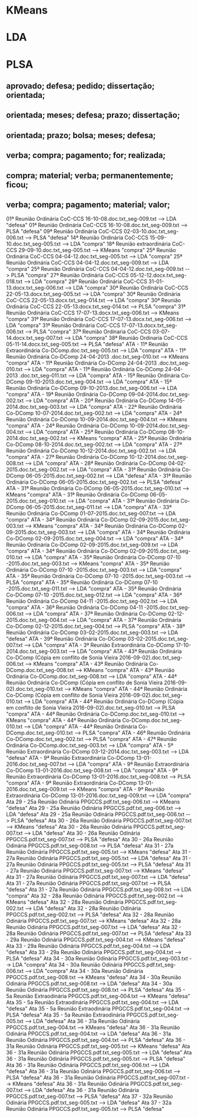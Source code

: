 








# KMeans
# LDA
# PLSA	
##  aprovado; defesa; pedido; dissertação; orientada; 
##  orientada; meses; defesa; prazo; dissertação; 
##  orientada; prazo; bolsa; meses; defesa; 
##  verba; compra; pagamento; for; realizada; 
## compra; material; verba; permanentemente; ficou; 
## verba; compra; pagamento; material; valor; 
01ª Reunião Ordinária CoC-CCS 16-10-08.doc.txt_seg-009.txt  --> LDA "defesa"
01ª Reunião Ordinária CoC-CCS 16-10-08.doc.txt_seg-009.txt  --> PLSA "defesa"
09ª Reunião Ordinária CoC-CCS 02-03-10.doc.txt_seg-006.txt  --> PLSA "defesa"
14ª Reunião Ordinária CoC-CCS 15-09-10.doc.txt_seg-005.txt  --> LDA "compra"
18ª Reunião extraordinária CoC-CCS 29-09-10.doc.txt_seg-005.txt   --> KMeans "compra"
25ª Reunião Ordinária CoC-CCS 04-04-12.doc.txt_seg-005.txt  --> LDA "compra"
25ª Reunião Ordinária CoC-CCS 04-04-12.doc.txt_seg-009.txt  --> LDA "compra"
25ª Reunião Ordinária CoC-CCS 04-04-12.doc.txt_seg-009.txt  --> PLSA "compra"
27ª Reunião Ordinária CoC-CCS 05-12-12.docx.txt_seg-018.txt  --> LDA "compra"
28ª Reunião Ordinária CoC-CCS 31-01-13.docx.txt_seg-006.txt  --> LDA "compra"
30ª Reunião Ordinária CoC-CCS 22-05-13.docx.txt_seg-005.txt  --> LDA "compra"
30ª Reunião Ordinária CoC-CCS 22-05-13.docx.txt_seg-014.txt  --> LDA "compra"
30ª Reunião Ordinária CoC-CCS 22-05-13.docx.txt_seg-014.txt  --> PLSA "compra"
31ª Reunião Ordinária CoC-CCS 17-07-13.docx.txt_seg-006.txt   --> KMeans "compra"
31ª Reunião Ordinária CoC-CCS 17-07-13.docx.txt_seg-006.txt  --> LDA "compra"
31ª Reunião Ordinária CoC-CCS 17-07-13.docx.txt_seg-006.txt  --> PLSA "compra"
37ª Reunião Ordinaria CoC-CCS 03-07-14.docx.txt_seg-007.txt  --> LDA "compra"
38ª Reunião Ordinaria CoC-CCS 05-11-14.docx.txt_seg-005.txt  --> PLSA "defesa"
ATA - 11ª Reunião Extraordinária Co-DComp.doc.txt_seg-005.txt  --> LDA "compra"
ATA - 11ª Reunião Ordinária Co-DComp 24-04-2013 .doc.txt_seg-010.txt   --> KMeans "compra"
ATA - 11ª Reunião Ordinária Co-DComp 24-04-2013 .doc.txt_seg-010.txt  --> LDA "compra"
ATA - 11ª Reunião Ordinária Co-DComp 24-04-2013 .doc.txt_seg-011.txt  --> LDA "compra"
ATA - 15ª Reunião Ordinária Co-DComp  09-10-2013.doc.txt_seg-004.txt  --> LDA "compra"
ATA - 15ª Reunião Ordinária Co-DComp  09-10-2013.doc.txt_seg-006.txt  --> LDA "compra"
ATA - 19ª Reunião Ordinária Co-DComp 09-04-2014.doc.txt_seg-002.txt  --> LDA "compra"
ATA - 20ª Reunião Ordinária Co-DComp 14-05-2014.doc.txt_seg-003.txt  --> LDA "compra"
ATA - 22ª Reunião Ordinária Co-DComp 10-07-2014.doc.txt_seg-002.txt  --> LDA "compra"
ATA - 24ª Reunião Ordinária Co-DComp 10-09-2014.doc.txt_seg-004.txt   --> KMeans "compra"
ATA - 24ª Reunião Ordinária Co-DComp 10-09-2014.doc.txt_seg-004.txt  --> LDA "compra"
ATA - 25ª Reunião Ordinária Co-DComp 08-10-2014.doc.txt_seg-002.txt   --> KMeans "compra"
ATA - 25ª Reunião Ordinária Co-DComp 08-10-2014.doc.txt_seg-002.txt  --> LDA "compra"
ATA - 27ª Reunião Ordinária Co-DComp 10-12-2014.doc.txt_seg-002.txt  --> LDA "compra"
ATA - 27ª Reunião Ordinária Co-DComp 10-12-2014.doc.txt_seg-008.txt  --> LDA "compra"
ATA - 28ª Reunião Ordinária Co-DComp 04-02-2015.doc.txt_seg-002.txt  --> LDA "compra"
ATA - 31ª Reunião Ordinária Co-DComp 06-05-2015.doc.txt_seg-002.txt  --> LDA "defesa"
ATA - 31ª Reunião Ordinária Co-DComp 06-05-2015.doc.txt_seg-002.txt  --> PLSA "defesa"
ATA - 31ª Reunião Ordinária Co-DComp 06-05-2015.doc.txt_seg-010.txt   --> KMeans "compra"
ATA - 31ª Reunião Ordinária Co-DComp 06-05-2015.doc.txt_seg-010.txt  --> LDA "compra"
ATA - 31ª Reunião Ordinária Co-DComp 06-05-2015.doc.txt_seg-011.txt  --> LDA "compra"
ATA - 33ª Reunião Ordinária Co-DComp 01-07-2015.doc.txt_seg-007.txt  --> LDA "compra"
ATA - 34ª Reunião Ordinária Co-DComp 02-09-2015.doc.txt_seg-003.txt   --> KMeans "compra"
ATA - 34ª Reunião Ordinária Co-DComp 02-09-2015.doc.txt_seg-003.txt  --> LDA "compra"
ATA - 34ª Reunião Ordinária Co-DComp 02-09-2015.doc.txt_seg-004.txt  --> LDA "compra"
ATA - 34ª Reunião Ordinária Co-DComp 02-09-2015.doc.txt_seg-009.txt  --> LDA "compra"
ATA - 34ª Reunião Ordinária Co-DComp 02-09-2015.doc.txt_seg-010.txt  --> LDA "compra"
ATA - 35ª Reunião Ordinária Co-DComp 07-10 -2015.doc.txt_seg-003.txt   --> KMeans "compra"
ATA - 35ª Reunião Ordinária Co-DComp 07-10 -2015.doc.txt_seg-003.txt  --> LDA "compra"
ATA - 35ª Reunião Ordinária Co-DComp 07-10 -2015.doc.txt_seg-003.txt  --> PLSA "compra"
ATA - 35ª Reunião Ordinária Co-DComp 07-10 -2015.doc.txt_seg-011.txt  --> LDA "compra"
ATA - 35ª Reunião Ordinária Co-DComp 07-10 -2015.doc.txt_seg-012.txt  --> LDA "compra"
ATA - 36ª Reunião Ordinária Co-DComp 04-11 -2015.doc.txt_seg-002.txt  --> LDA "compra"
ATA - 36ª Reunião Ordinária Co-DComp 04-11 -2015.doc.txt_seg-006.txt  --> LDA "compra"
ATA - 37ª Reunião Ordinária Co-DComp 02-12-2015.doc.txt_seg-004.txt  --> LDA "compra"
ATA - 37ª Reunião Ordinária Co-DComp 02-12-2015.doc.txt_seg-004.txt  --> PLSA "compra"
ATA - 38ª Reunião Ordinária Co-DComp 03-02-2015.doc.txt_seg-003.txt  --> LDA "defesa"
ATA - 39ª Reunião Ordinária Co-DComp 03-02-2015.doc.txt_seg-007.txt  --> LDA "compra"
ATA - 3ª Reunião Extraordinária Co-DComp 17-10-2014.doc.txt_seg-003.txt  --> LDA "compra"
ATA - 43ª Reunião Ordinária Co-DComp (Cópia em conflito de Sonia Vieira 2016-09-02).doc.txt_seg-006.txt   --> KMeans "compra"
ATA - 43ª Reunião Ordinária Co-DComp.doc.txt_seg-008.txt   --> KMeans "compra"
ATA - 43ª Reunião Ordinária Co-DComp.doc.txt_seg-008.txt  --> LDA "compra"
ATA - 44ª Reunião Ordinária Co-DComp (Cópia em conflito de Sonia Vieira 2016-09-02).doc.txt_seg-010.txt   --> KMeans "compra"
ATA - 44ª Reunião Ordinária Co-DComp (Cópia em conflito de Sonia Vieira 2016-09-02).doc.txt_seg-010.txt  --> LDA "compra"
ATA - 44ª Reunião Ordinária Co-DComp (Cópia em conflito de Sonia Vieira 2016-09-02).doc.txt_seg-010.txt  --> PLSA "compra"
ATA - 44ª Reunião Ordinária Co-DComp.doc.txt_seg-010.txt   --> KMeans "compra"
ATA - 44ª Reunião Ordinária Co-DComp.doc.txt_seg-010.txt  --> LDA "compra"
ATA - 44ª Reunião Ordinária Co-DComp.doc.txt_seg-010.txt  --> PLSA "compra"
ATA - 46ª Reunião Ordinária Co-DComp.doc.txt_seg-002.txt  --> PLSA "compra"
ATA - 47ª Reunião Ordinária Co-DComp.doc.txt_seg-003.txt  --> LDA "compra"
ATA - 5ª Reunião Extraordinária Co-DComp 03-12-2014.doc.txt_seg-003.txt  --> LDA "defesa"
ATA - 9ª Reunião Extraordinária Co-DComp 13-01-2016.doc.txt_seg-007.txt  --> LDA "compra"
ATA - 9ª Reunião Extraordinária Co-DComp 13-01-2016.doc.txt_seg-008.txt  --> LDA "compra"
ATA - 9ª Reunião Extraordinária Co-DComp 13-01-2016.doc.txt_seg-008.txt  --> PLSA "compra"
ATA - 9ª Reunião Extraordinária Co-DComp 13-01-2016.doc.txt_seg-009.txt   --> KMeans "compra"
ATA - 9ª Reunião Extraordinária Co-DComp 13-01-2016.doc.txt_seg-009.txt  --> LDA "compra"
Ata 29 - 25a Reunião Odinária PPGCCS.pdf.txt_seg-006.txt  --> KMeans "defesa"
Ata 29 - 25a Reunião Odinária PPGCCS.pdf.txt_seg-006.txt  --> LDA "defesa"
Ata 29 - 25a Reunião Odinária PPGCCS.pdf.txt_seg-006.txt  --> PLSA "defesa"
Ata 30 - 26a Reunião Odinária PPGCCS.pdf.txt_seg-007.txt  --> KMeans "defesa"
Ata 30 - 26a Reunião Odinária PPGCCS.pdf.txt_seg-007.txt  --> LDA "defesa"
Ata 30 - 26a Reunião Odinária PPGCCS.pdf.txt_seg-007.txt  --> PLSA "defesa"
Ata 30 - 26a Reunião Odinária PPGCCS.pdf.txt_seg-008.txt  --> PLSA "defesa"
Ata 31 - 27a Reunião Odinária PPGCCS.pdf.txt_seg-005.txt  --> KMeans "defesa"
Ata 31 - 27a Reunião Odinária PPGCCS.pdf.txt_seg-005.txt  --> LDA "defesa"
Ata 31 - 27a Reunião Odinária PPGCCS.pdf.txt_seg-005.txt  --> PLSA "defesa"
Ata 31 - 27a Reunião Odinária PPGCCS.pdf.txt_seg-007.txt  --> KMeans "defesa"
Ata 31 - 27a Reunião Odinária PPGCCS.pdf.txt_seg-007.txt  --> LDA "defesa"
Ata 31 - 27a Reunião Odinária PPGCCS.pdf.txt_seg-007.txt  --> PLSA "defesa"
Ata 31 - 27a Reunião Odinária PPGCCS.pdf.txt_seg-008.txt  --> LDA "compra"
Ata 32 - 28a Reunião Odinária PPGCCS.pdf.txt_seg-002.txt  --> KMeans "defesa"
Ata 32 - 28a Reunião Odinária PPGCCS.pdf.txt_seg-002.txt  --> LDA "defesa"
Ata 32 - 28a Reunião Odinária PPGCCS.pdf.txt_seg-002.txt  --> PLSA "defesa"
Ata 32 - 28a Reunião Odinária PPGCCS.pdf.txt_seg-007.txt  --> KMeans "defesa"
Ata 32 - 28a Reunião Odinária PPGCCS.pdf.txt_seg-007.txt  --> LDA "defesa"
Ata 32 - 28a Reunião Odinária PPGCCS.pdf.txt_seg-007.txt  --> PLSA "defesa"
Ata 33 - 29a Reunião Odinária PPGCCS.pdf.txt_seg-004.txt  --> KMeans "defesa"
Ata 33 - 29a Reunião Odinária PPGCCS.pdf.txt_seg-004.txt  --> LDA "defesa"
Ata 33 - 29a Reunião Odinária PPGCCS.pdf.txt_seg-004.txt  --> PLSA "defesa"
Ata 34 - 30a Reunião Odinária PPGCCS.pdf.txt_seg-003.txt  --> LDA "compra"
Ata 34 - 30a Reunião Odinária PPGCCS.pdf.txt_seg-006.txt  --> LDA "compra"
Ata 34 - 30a Reunião Odinária PPGCCS.pdf.txt_seg-008.txt  --> KMeans "defesa"
Ata 34 - 30a Reunião Odinária PPGCCS.pdf.txt_seg-008.txt  --> LDA "defesa"
Ata 34 - 30a Reunião Odinária PPGCCS.pdf.txt_seg-008.txt  --> PLSA "defesa"
Ata 35 - 5a Reunião Extraodinária PPGCCS.pdf.txt_seg-004.txt  --> KMeans "defesa"
Ata 35 - 5a Reunião Extraodinária PPGCCS.pdf.txt_seg-004.txt  --> LDA "defesa"
Ata 35 - 5a Reunião Extraodinária PPGCCS.pdf.txt_seg-004.txt  --> PLSA "defesa"
Ata 35 - 5a Reunião Extraodinária PPGCCS.pdf.txt_seg-005.txt  --> LDA "defesa"
Ata 36 - 31a Reunião Odinária PPGCCS.pdf.txt_seg-004.txt  --> KMeans "defesa"
Ata 36 - 31a Reunião Odinária PPGCCS.pdf.txt_seg-004.txt  --> LDA "defesa"
Ata 36 - 31a Reunião Odinária PPGCCS.pdf.txt_seg-004.txt  --> PLSA "defesa"
Ata 36 - 31a Reunião Odinária PPGCCS.pdf.txt_seg-005.txt  --> KMeans "defesa"
Ata 36 - 31a Reunião Odinária PPGCCS.pdf.txt_seg-005.txt  --> LDA "defesa"
Ata 36 - 31a Reunião Odinária PPGCCS.pdf.txt_seg-005.txt  --> PLSA "defesa"
Ata 36 - 31a Reunião Odinária PPGCCS.pdf.txt_seg-006.txt  --> LDA "defesa"
Ata 36 - 31a Reunião Odinária PPGCCS.pdf.txt_seg-006.txt  --> PLSA "defesa"
Ata 36 - 31a Reunião Odinária PPGCCS.pdf.txt_seg-007.txt  --> KMeans "defesa"
Ata 36 - 31a Reunião Odinária PPGCCS.pdf.txt_seg-007.txt  --> LDA "defesa"
Ata 36 - 31a Reunião Odinária PPGCCS.pdf.txt_seg-007.txt  --> PLSA "defesa"
Ata 37 - 32a Reunião Odinária PPGCCS.pdf.txt_seg-005.txt  --> LDA "defesa"
Ata 37 - 32a Reunião Odinária PPGCCS.pdf.txt_seg-005.txt  --> PLSA "defesa"
